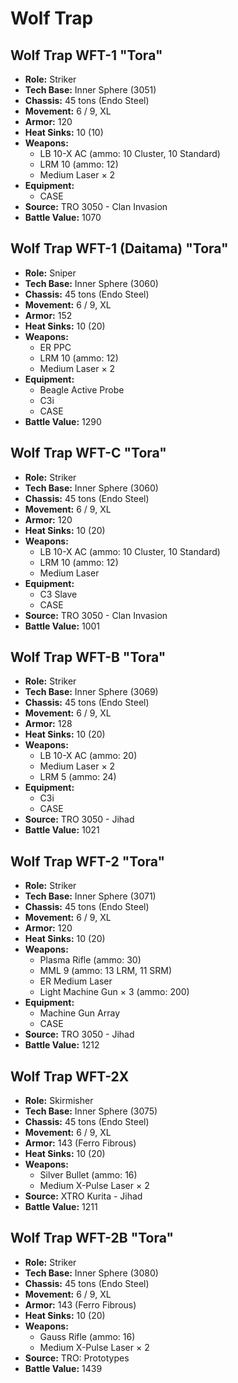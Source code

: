 # Wolf Trap
## Wolf Trap WFT-1 "Tora"
- **Role:** Striker
- **Tech Base:** Inner Sphere (3051)
- **Chassis:** 45 tons (Endo Steel)
- **Movement:** 6 / 9, XL
- **Armor:** 120
- **Heat Sinks:** 10 (10)
- **Weapons:**
  - LB 10-X AC (ammo: 10 Cluster, 10 Standard)
  - LRM 10 (ammo: 12)
  - Medium Laser × 2
- **Equipment:**
  - CASE
- **Source:** TRO 3050 - Clan Invasion
- **Battle Value:** 1070

## Wolf Trap WFT-1 (Daitama) "Tora"
- **Role:** Sniper
- **Tech Base:** Inner Sphere (3060)
- **Chassis:** 45 tons (Endo Steel)
- **Movement:** 6 / 9, XL
- **Armor:** 152
- **Heat Sinks:** 10 (20)
- **Weapons:**
  - ER PPC
  - LRM 10 (ammo: 12)
  - Medium Laser × 2
- **Equipment:**
  - Beagle Active Probe
  - C3i
  - CASE
- **Battle Value:** 1290

## Wolf Trap WFT-C "Tora"
- **Role:** Striker
- **Tech Base:** Inner Sphere (3060)
- **Chassis:** 45 tons (Endo Steel)
- **Movement:** 6 / 9, XL
- **Armor:** 120
- **Heat Sinks:** 10 (20)
- **Weapons:**
  - LB 10-X AC (ammo: 10 Cluster, 10 Standard)
  - LRM 10 (ammo: 12)
  - Medium Laser
- **Equipment:**
  - C3 Slave
  - CASE
- **Source:** TRO 3050 - Clan Invasion
- **Battle Value:** 1001

## Wolf Trap WFT-B "Tora"
- **Role:** Striker
- **Tech Base:** Inner Sphere (3069)
- **Chassis:** 45 tons (Endo Steel)
- **Movement:** 6 / 9, XL
- **Armor:** 128
- **Heat Sinks:** 10 (20)
- **Weapons:**
  - LB 10-X AC (ammo: 20)
  - Medium Laser × 2
  - LRM 5 (ammo: 24)
- **Equipment:**
  - C3i
  - CASE
- **Source:** TRO 3050 - Jihad
- **Battle Value:** 1021

## Wolf Trap WFT-2 "Tora"
- **Role:** Striker
- **Tech Base:** Inner Sphere (3071)
- **Chassis:** 45 tons (Endo Steel)
- **Movement:** 6 / 9, XL
- **Armor:** 120
- **Heat Sinks:** 10 (20)
- **Weapons:**
  - Plasma Rifle (ammo: 30)
  - MML 9 (ammo: 13 LRM, 11 SRM)
  - ER Medium Laser
  - Light Machine Gun × 3 (ammo: 200)
- **Equipment:**
  - Machine Gun Array
  - CASE
- **Source:** TRO 3050 - Jihad
- **Battle Value:** 1212

## Wolf Trap WFT-2X
- **Role:** Skirmisher
- **Tech Base:** Inner Sphere (3075)
- **Chassis:** 45 tons (Endo Steel)
- **Movement:** 6 / 9, XL
- **Armor:** 143 (Ferro Fibrous)
- **Heat Sinks:** 10 (20)
- **Weapons:**
  - Silver Bullet (ammo: 16)
  - Medium X-Pulse Laser × 2
- **Source:** XTRO Kurita - Jihad
- **Battle Value:** 1211

## Wolf Trap WFT-2B "Tora"
- **Role:** Striker
- **Tech Base:** Inner Sphere (3080)
- **Chassis:** 45 tons (Endo Steel)
- **Movement:** 6 / 9, XL
- **Armor:** 143 (Ferro Fibrous)
- **Heat Sinks:** 10 (20)
- **Weapons:**
  - Gauss Rifle (ammo: 16)
  - Medium X-Pulse Laser × 2
- **Source:** TRO: Prototypes
- **Battle Value:** 1439

